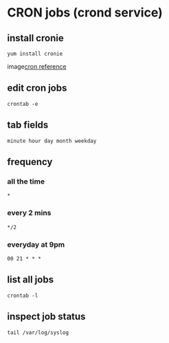 # CRON jobs (crond service)
## install cronie
`yum install cronie`

image[cron reference](/images/cron.png)

## edit cron jobs
`crontab -e`
## tab fields
`minute hour day month weekday`
## frequency
### all the time
`*`
### every 2 mins
`*/2`
### everyday at 9pm
`00 21 * * *`
## list all jobs
`crontab -l`
## inspect job status
`tail /var/log/syslog`

